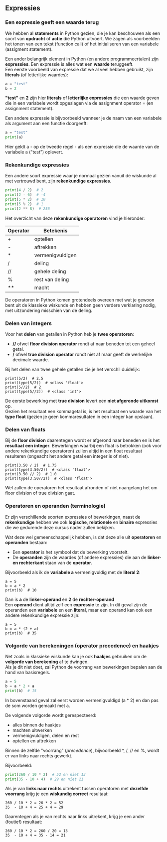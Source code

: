 ## Expressies

### Een expressie geeft een waarde terug

We hebben al **statements** in Python gezien, die je kan beschouwen als een soort van **opdracht** of **actie** die Python uitvoert. We zagen als voorbeelden het tonen van een tekst (function call) of het initialiseren van een variabele (assigment statement).

Een ander belangrijk element in Python (en andere programmeertalen) zijn **expressies**. Een expressie is alles wat een **waarde** teruggeeft.  
Een eerste voorbeeld van expressie dat we al veel hebben gebruikt, zijn **literals** (of letterlijke waardes):

~~~python
a = "test"
b = 2
~~~

**"test"** en **2** zijn hier **literals** of  **letterlijke expressies** die een waarde geven die in een variabele wordt opgeslagen via de assignment operator = (en assignment statement).

Een andere expressie is bijvoorbeeld wanneer je de naam van een variabele als argument aan een functie doorgeeft:

~~~python
a = "test"
print(a)
~~~

Hier geldt a - op de tweede regel - als een expressie die de waarde van de variabele a ("test") oplevert.

### Rekenkundige expressies

Een andere soort expressie waar je normaal gezien vanuit de wiskunde al met vertrouwd bent, zijn **rekenkundige expressies**.

~~~python
print(4 / 2)  # 2
print(2 - 6)  # -4
print(5 * 2)  # 10 
print(5 % 2)  # 1
print(2 ** 8)  # 256
~~~

Het overzicht van deze **rekenkundige operatoren** vind je hieronder:

| Operator   |   Betekenis          |
|------------|----------------------|
| +          | optellen             |
| -          | aftrekken            |
| *          | vermenigvuldigen     |
| /          | deling               |
| //         | gehele deling        |
| %          | rest van deling      |
| **         | macht                |


De operatoren in Python komen grotendeels overeen met wat je gewoon bent uit de klassieke wiskunde en hebben geen verdere verklaring nodig, met uitzondering misschien van de deling.

### Delen van integers

Voor het **delen** van getallen in Python heb je **twee operatoren**:

* **//** ofwel **floor division operator** rondt af naar beneden tot een geheel getal.
* **/** ofwel **true division operator** rondt niet af maar geeft de werkelijke decimale waarde.

Bij het delen van twee gehele getallen zie je het verschil duidelijk:

~~~
print(5/2)  # 2.5
print(type(5/2))  # <class 'float'>
print(5//2)  # 2
print(type(5//2))  # <class 'int'>
~~~

De eerste bewerking met **true division** levert een **niet afgeronde uitkomst** op.  
Gezien het resultaat een kommagetal is, is het resultaat een waarde van het **type float**
(gezien je geen kommaresultaten in een integer kan opslaan).

### Delen van floats

Bij de **floor division** daarentegen wordt er afgerond naar beneden en is het **resultaat een integer**. 
Bewerkingen waarbij een float is betrokken (ook voor andere rekenkundige operatoren) zullen altijd in een float resultaat resulteren (ongeacht het andere getal een integer is of niet).

~~~
print(3.50 / 2)  # 1.75
print(type(3.50/2))  # <class 'float'>
print(3.50 // 2)  # 1.0
print(type(3.50//2))  # <class 'float'>
~~~

Wel zullen de operatoren het resultaat afronden of niet naargelang het om floor division of true division gaat.

### Operatoren en operanden (terminologie)

Er zijn verschillende soorten expressies of bewerkingen, naast de **rekenkundige** hebben we ook **logische**, **relationele** en **binaire** expressies die we gedurende deze cursus nader zullen bekijken.

Wat deze wel gemeenschappelijk hebben, is dat deze alle uit **operatoren** en **operanden** bestaan:

* Een **operator** is het symbool dat de bewerking voorstelt.
* De **operanden** zijn de waardes (of andere expressies) die aan de **linker- en rechterkant** staan van de **operator**.

Bijvoorbeeld als ik de **variabele a** vermenigvuldig met de **literal 2**:

~~~
a = 5
b = a * 2
print(b)  # 10
~~~

Dan is **a** de **linker-operand** en **2** de **rechter-operand**  
Een **operand** dient altijd zelf een **expressie** te zijn. In dit geval zijn de operanden een **variabele** en een **literal**, maar een operand kan ook een andere rekenkundige expressie zijn:

~~~
a = 5
b = a * (2 + a)
print(b)  # 35
~~~

### Volgorde van berekeningen (operator precedence) en haakjes

Net zoals in klassieke wiskunde kan je ook **haakjes** gebruiken om de **volgorde van berekening** af te dwingen.  
Als je dit niet doet, zal Python de voorrang van bewerkingen bepalen aan de hand van basisregels.

~~~python
a = 5
b = a * 2 + a
print(b)  # 15
~~~

In bovenstaand geval zal eerst worden vermenigvuldigd (a * 2) en dan pas de som worden gemaakt met a.

De volgende volgorde wordt gerespecteerd:

* alles binnen de haakjes
* machten uitwerken
* vermenigvuldigen, delen en rest
* optellen en aftrekken

Binnen de zelfde "voorrang" (*precedence*), bijvoorbeeld *, /, // en %, wordt er van links naar rechts gewerkt.

Bijvoorbeeld:

~~~python
print(260 / 10 * 2)  # 52 en niet 13
print(35 - 10 + 4)  # 29 en niet 21
~~~

Als je van **links naar rechts** uitrekent tussen operatoren met **dezelfde voorrang** krijg je een **wiskundig correct** resultaat:

~~~
260 / 10 * 2 = 26 * 2 = 52
35  - 10 + 4 = 25 + 4 = 29
~~~

Daarentegen als je van rechts naar links uitrekent, krijg je een ander (foutief) resultaat:

~~~
260 / 10 * 2 = 260 / 20 = 13
35  - 10 + 4 = 35 - 14 = 21
~~~
